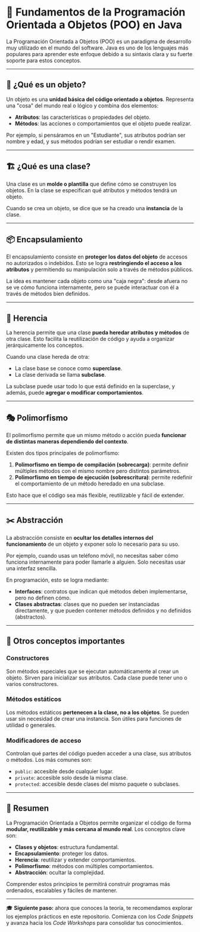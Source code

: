 # 📘 Fundamentos de la Programación Orientada a Objetos (POO) en Java

La Programación Orientada a Objetos (POO) es un paradigma de desarrollo muy utilizado en el mundo del software. Java es uno de los lenguajes más populares para aprender este enfoque debido a su sintaxis clara y su fuerte soporte para estos conceptos.

---

## 🧱 ¿Qué es un objeto?

Un objeto es una **unidad básica del código orientado a objetos**. Representa una "cosa" del mundo real o lógico y combina dos elementos:

- **Atributos**: las características o propiedades del objeto.
- **Métodos**: las acciones o comportamientos que el objeto puede realizar.

Por ejemplo, si pensáramos en un "Estudiante", sus atributos podrían ser nombre y edad, y sus métodos podrían ser estudiar o rendir examen.

---

## 🏗️ ¿Qué es una clase?

Una clase es un **molde o plantilla** que define cómo se construyen los objetos. En la clase se especifican qué atributos y métodos tendrá un objeto.

Cuando se crea un objeto, se dice que se ha creado una **instancia** de la clase.

---

## 📦 Encapsulamiento

El encapsulamiento consiste en **proteger los datos del objeto** de accesos no autorizados o indebidos. Esto se logra **restringiendo el acceso a los atributos** y permitiendo su manipulación solo a través de métodos públicos.

La idea es mantener cada objeto como una "caja negra": desde afuera no se ve cómo funciona internamente, pero se puede interactuar con él a través de métodos bien definidos.

---

## 🧬 Herencia

La herencia permite que una clase **pueda heredar atributos y métodos** de otra clase. Esto facilita la reutilización de código y ayuda a organizar jerárquicamente los conceptos.

Cuando una clase hereda de otra:

- La clase base se conoce como **superclase**.
- La clase derivada se llama **subclase**.

La subclase puede usar todo lo que está definido en la superclase, y además, puede **agregar o modificar comportamientos**.

---

## 🎭 Polimorfismo

El polimorfismo permite que un mismo método o acción pueda **funcionar de distintas maneras dependiendo del contexto**.

Existen dos tipos principales de polimorfismo:

1. **Polimorfismo en tiempo de compilación (sobrecarga)**: permite definir múltiples métodos con el mismo nombre pero distintos parámetros.
2. **Polimorfismo en tiempo de ejecución (sobrescritura)**: permite redefinir el comportamiento de un método heredado en una subclase.

Esto hace que el código sea más flexible, reutilizable y fácil de extender.

---

## ✂️ Abstracción

La abstracción consiste en **ocultar los detalles internos del funcionamiento** de un objeto y exponer solo lo necesario para su uso.

Por ejemplo, cuando usas un teléfono móvil, no necesitas saber cómo funciona internamente para poder llamarle a alguien. Solo necesitas usar una interfaz sencilla.

En programación, esto se logra mediante:

- **Interfaces**: contratos que indican qué métodos deben implementarse, pero no definen cómo.
- **Clases abstractas**: clases que no pueden ser instanciadas directamente, y que pueden contener métodos definidos y no definidos (abstractos).

---

## 📌 Otros conceptos importantes

### Constructores

Son métodos especiales que se ejecutan automáticamente al crear un objeto. Sirven para inicializar sus atributos. Cada clase puede tener uno o varios constructores.

### Métodos estáticos

Los métodos estáticos **pertenecen a la clase, no a los objetos**. Se pueden usar sin necesidad de crear una instancia. Son útiles para funciones de utilidad o generales.

### Modificadores de acceso

Controlan qué partes del código pueden acceder a una clase, sus atributos o métodos. Los más comunes son:

- `public`: accesible desde cualquier lugar.
- `private`: accesible solo desde la misma clase.
- `protected`: accesible desde clases del mismo paquete o subclases.

---

## 🧭 Resumen

La Programación Orientada a Objetos permite organizar el código de forma **modular, reutilizable y más cercana al mundo real**. Los conceptos clave son:

- **Clases y objetos**: estructura fundamental.
- **Encapsulamiento**: proteger los datos.
- **Herencia**: reutilizar y extender comportamientos.
- **Polimorfismo**: métodos con múltiples comportamientos.
- **Abstracción**: ocultar la complejidad.

Comprender estos principios te permitirá construir programas más ordenados, escalables y fáciles de mantener.

---

🎓 **Siguiente paso:** ahora que conoces la teoría, te recomendamos explorar los ejemplos prácticos en este repositorio. Comienza con los _Code Snippets_ y avanza hacia los _Code Workshops_ para consolidar tus conocimientos.
